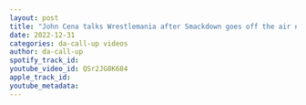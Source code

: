 ```yaml
---
layout: post
title: "John Cena talks Wrestlemania after Smackdown goes off the air #shorts #johncena"
date: 2022-12-31
categories: da-call-up videos
author: da-call-up
spotify_track_id: 
youtube_video_id: QSr2JG8K684
apple_track_id: 
youtube_metadata: 
---
```

